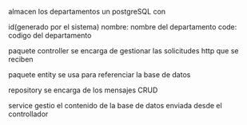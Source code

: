almacen los departamentos un postgreSQL con

id(generado por el sistema)
nombre: nombre del departamento
code: codigo del departamento

paquete controller se encarga de gestionar las solicitudes http que se reciben

paquete entity se usa para referenciar la base de datos

repository se encarga de los mensajes CRUD

service gestio el contenido de la base de datos enviada desde el controllador










